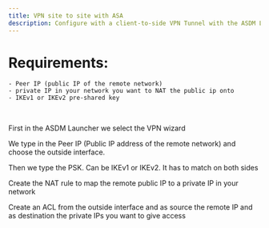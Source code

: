 ```yaml
---
title: VPN site to site with ASA
description: Configure with a client-to-side VPN Tunnel with the ASDM Launcher
---
```



# Requirements:
```vue
- Peer IP (public IP of the remote network)
- private IP in your network you want to NAT the public ip onto
- IKEv1 or IKEv2 pre-shared key
```

<br />

First in the ASDM Launcher we select the VPN wizard 
<markdown-image src="VPNsitetosite/1.PNG" alt="Alt text"></markdown-image>


We type in the Peer IP (Public IP address of the remote network) and choose the outside interface.

<markdown-image src="VPNsitetosite/2.PNG" alt="Alt text"></markdown-image>

Then we type the PSK. Can be IKEv1 or IKEv2. It has to match on both sides

<markdown-image src="VPNsitetosite/3.PNG" alt="Alt text"></markdown-image>

Create the NAT rule to map the remote public IP to a private IP in your network
<markdown-image src="VPNsitetosite/4.PNG" alt="Alt text"></markdown-image>

Create an ACL from the outside interface and as source the remote IP and as destination the private IPs you want to give access
<markdown-image src="VPNsitetosite/5.PNG" alt="Alt text"></markdown-image>
